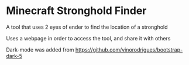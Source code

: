 # Minecraft Stronghold Finder

A tool that uses 2 eyes of ender to find the location of a stronghold

Uses a webpage in order to access the tool, and share it with others

Dark-mode was added from https://github.com/vinorodrigues/bootstrap-dark-5
